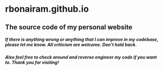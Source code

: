 # rbonairam.github.io
## The source code of my personal website
##### If there is anything wrong or anything that I can improve in my codebase, please let me know. All criticism are welcome. Don't hold back.
##### Also feel free to check around and reverse engineer my code if you want to. Thank you for visiting!
